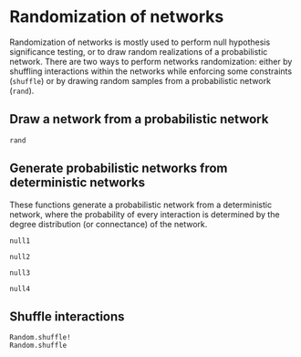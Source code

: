 # Randomization of networks

Randomization of networks is mostly used to perform null hypothesis significance
testing, or to draw random realizations of a probabilistic network. There are
two ways to perform networks randomization: either by shuffling interactions
within the networks while enforcing some constraints (`shuffle`) or by drawing
random samples from a probabilistic network (`rand`).

## Draw a network from a probabilistic network

```@docs
rand
```

## Generate probabilistic networks from deterministic networks

These functions generate a probabilistic network from a deterministic network,
where the probability of every interaction is determined by the degree
distribution (or connectance) of the network.

```@docs
null1
```

```@docs
null2
```

```@docs
null3
```

```@docs
null4
```

## Shuffle interactions

```@docs
Random.shuffle!
Random.shuffle
```
